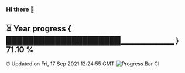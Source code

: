 ### Hi there 👋
⏳ Year progress { █████████████████████▁▁▁▁▁▁▁▁▁ } 71.10 %
---
⏰ Updated on Fri, 17 Sep 2021 12:24:55 GMT
![Progress Bar CI](https://github.com/liununu/liununu/workflows/Progress%20Bar%20CI/badge.svg)
